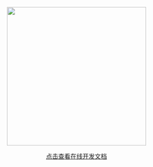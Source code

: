 <p align="center">
    <a href="https://www.cdhaichuang.com" target="_blank">
        <img width="320" src="https://dev.haichuang.pro/logo_info.png">
    </a>
</p>

<p align="center">
    <a href="https://dev.haichuang.pro" target="_blank">点击查看在线开发文档</a>
</p>
